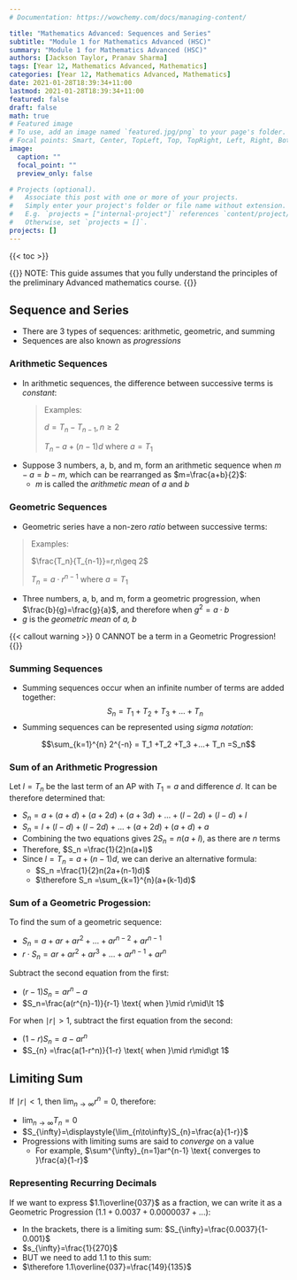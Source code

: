 ```yaml
---
# Documentation: https://wowchemy.com/docs/managing-content/

title: "Mathematics Advanced: Sequences and Series"
subtitle: "Module 1 for Mathematics Advanced (HSC)"
summary: "Module 1 for Mathematics Advanced (HSC)"
authors: [Jackson Taylor, Pranav Sharma]
tags: [Year 12, Mathematics Advanced, Mathematics]
categories: [Year 12, Mathematics Advanced, Mathematics]
date: 2021-01-28T18:39:34+11:00
lastmod: 2021-01-28T18:39:34+11:00
featured: false
draft: false
math: true
# Featured image
# To use, add an image named `featured.jpg/png` to your page's folder.
# Focal points: Smart, Center, TopLeft, Top, TopRight, Left, Right, BottomLeft, Bottom, BottomRight.
image:
  caption: ""
  focal_point: ""
  preview_only: false

# Projects (optional).
#   Associate this post with one or more of your projects.
#   Simply enter your project's folder or file name without extension.
#   E.g. `projects = ["internal-project"]` references `content/project/deep-learning/index.md`.
#   Otherwise, set `projects = []`.
projects: []
---
```


{{< toc >}}

{{<callout info>}}
NOTE: This guide assumes that you fully understand the principles of the preliminary Advanced mathematics course.
{{</callout>}}
## Sequence and Series
- There are 3 types of sequences: arithmetic, geometric, and summing
- Sequences are also known as *progressions*

### Arithmetic Sequences
- In arithmetic sequences, the difference between successive terms is *constant*:
  > Examples:
  >
  > $d=T_n -T_{n-1},n\geq 2$
  >
  > $T_n -a+(n-1)d \text{ where } a=T_1$
- Suppose 3 numbers, $\text{a, b, }$and $\text{m}$, form an arithmetic sequence when $m-a=b-m$, which can be rearranged as $m=\frac{a+b}{2}$:
  - $m$ is called the *arithmetic mean* of $a$ and $b$

### Geometric Sequences
- Geometric series have a non-zero *ratio* between successive terms:
> Examples:
>
> $\frac{T_n}{T_{n-1}}=r,n\geq 2$
>
> $T_n =a\cdot r^{n-1} \text{ where }a=T_{1}$
-  Three numbers, $\text{a, b, }$and $\text{m}$, form a geometric progression, when $\frac{b}{g}=\frac{g}{a}$, and therefore when $g^2 =a\cdot b$
  - $g$ is the *geometric mean* of *a, b*

{{< callout warning >}}
0 CANNOT be a term in a Geometric Progression!
{{</callout >}}

### Summing Sequences
- Summing sequences occur when an infinite number of terms are added together:
$$S_n =T_1 +T_2 +T_3 +...+ T_n$$
- Summing sequences can be represented using *sigma notation*:

$$\sum_{k=1}^{n} 2^{-n} = T_1 +T_2 +T_3 +...+ T_n =S_n$$

### Sum of an Arithmetic Progression
Let $l=T_n$ be the last term of an AP with $T_1 =a$ and difference $d$. It can be therefore determined that:
  - $S_n=a+(a+d)+(a+2d)+(a+3d)+...+(l-2d)+(l-d)+l$
  - $S_n = l + (l−d) + (l − 2d ) + . . . + (a + 2d ) + (a + d ) + a$
- Combining the two equations gives $2S_n =n(a+l)$, as there are $n$ terms
- Therefore, $S_n =\frac{1}{2}n(a+l)$
- Since $l=T_n =a+(n-1)d,$ we can derive an alternative formula:
  - $S_n =\frac{1}{2}n(2a+(n-1)d)$
  - $\therefore S_n =\sum_{k=1}^{n}(a+(k-1)d)$
### Sum of a Geometric Progession:
To find the sum of a geometric sequence:
- $S_{n}=a+ar+ar^{2} +...+ar^{n-2}+ar^{n-1}$
- $r\cdot S_{n}=ar+ar^{2}+ar^{3} +...+ar^{n-1}+ar^{n}$

Subtract the second equation from the first:
- $(r-1)S_n =ar^{n}-a$
- $S_n=\frac{a(r^{n}-1)}{r-1} \text{ when }\mid r\mid\lt 1$

For when $\mid r\mid\gt 1,$ subtract the first equation from the second:
- $(1-r)S_{n}=a-ar^{n}$
- $S_{n} =\frac{a(1-r^n)}{1-r} \text{ when }\mid r\mid\gt 1$

## Limiting Sum
If $\mid r\mid\lt 1,$ then $\displaystyle{\lim_{n\to\infty}r^{n}=0},$ therefore:
- $\displaystyle{\lim_{n\to\infty}T_{n}=0}$
- $S_{\infty}=\displaystyle{\lim_{n\to\infty}S_{n}=\frac{a}{1-r}}$
- Progressions with limiting sums are said to *converge* on a value
  - For example, $\sum^{\infty}_{n=1}ar^{n-1} \text{ converges to }\frac{a}{1-r}$
### Representing Recurring Decimals
If we want to express $1.1\overline{037}$ as a fraction, we can write it as a Geometric Progression $(1.1+0.0037+0.0000037+...):$
- In the brackets, there is a limiting sum: $S_{\infty}=\frac{0.0037}{1-0.001}$
- $s_{\infty}=\frac{1}{270}$
- BUT we need to add 1.1 to this sum:
- $\therefore 1.1\overline{037}=\frac{149}{135}$
